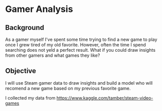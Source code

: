 # Gamer Analysis
## Background
As a gamer myself I've spent some time trying to find a new game to play once I grew tired of my old favorite. However, often the time I spend searching does not yeld a perfect result. What if you could draw insights from other gamers and what games they like? 

## Objective
I will use Steam gamer data to draw insights and build a model who will recomend a new game based on my previous favorite game. 

I collected my data from https://www.kaggle.com/tamber/steam-video-games
